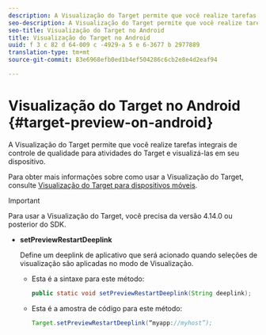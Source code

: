 ```yaml
---
description: A Visualização do Target permite que você realize tarefas integrais de controle de qualidade para atividades do Target e visualizá-las em seu dispositivo.
seo-description: A Visualização do Target permite que você realize tarefas integrais de controle de qualidade para atividades do Target e visualizá-las em seu dispositivo.
seo-title: Visualização do Target no Android
title: Visualização do Target no Android
uuid: f 3 c 82 d 64-009 c -4929-a 5 e 6-3677 b 2977889
translation-type: tm+mt
source-git-commit: 83e6968efb0ed1b4ef504286c6cb2e8e4d2eaf94

---
```



# Visualização do Target no Android {#target-preview-on-android}

A Visualização do Target permite que você realize tarefas integrais de controle de qualidade para atividades do Target e visualizá-las em seu dispositivo.

Para obter mais informações sobre como usar a Visualização do Target, consulte [Visualização do Target para dispositivos móveis](https://docs.adobe.com/content/help/en/target/using/implement-target/mobile-apps/target-mobile-preview.html).

>[!IMPORTANT]
>
>Para usar a Visualização do Target, você precisa da versão 4.14.0 ou posterior do SDK.

* **setPreviewRestartDeeplink**

   Define um deeplink de aplicativo que será acionado quando seleções de visualização são aplicadas no modo de Visualização.

   * Esta é a sintaxe para este método:

      ```java
      public static void setPreviewRestartDeeplink(String deeplink);
      ```

   * Esta é a amostra de código para este método:

      ```java
      Target.setPreviewRestartDeeplink(“myapp://myhost”); 
      ```

